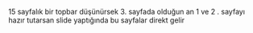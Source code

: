 15 sayfalık bir topbar düşünürsek
3. sayfada olduğun an 1 ve 2 . sayfayı hazır tutarsan slide yaptığında bu sayfalar direkt gelir